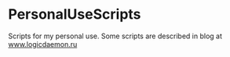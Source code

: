 PersonalUseScripts
==================

Scripts for my personal use.
Some scripts are described in blog at www.logicdaemon.ru
